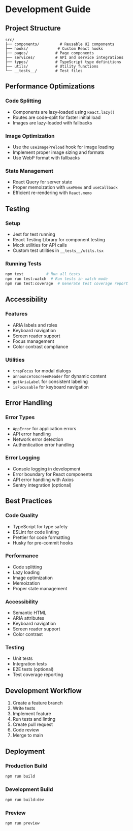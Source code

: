 # Development Guide

## Project Structure

```
src/
├── components/         # Reusable UI components
├── hooks/             # Custom React hooks
├── pages/            # Page components
├── services/         # API and service integrations
├── types/            # TypeScript type definitions
├── utils/            # Utility functions
└── __tests__/        # Test files
```

## Performance Optimizations

### Code Splitting
- Components are lazy-loaded using `React.lazy()`
- Routes are code-split for faster initial load
- Images are lazy-loaded with fallbacks

### Image Optimization
- Use the `useImagePreload` hook for image loading
- Implement proper image sizing and formats
- Use WebP format with fallbacks

### State Management
- React Query for server state
- Proper memoization with `useMemo` and `useCallback`
- Efficient re-rendering with `React.memo`

## Testing

### Setup
- Jest for test running
- React Testing Library for component testing
- Mock utilities for API calls
- Custom test utilities in `__tests__/utils.tsx`

### Running Tests
```bash
npm test          # Run all tests
npm run test:watch  # Run tests in watch mode
npm run test:coverage  # Generate test coverage report
```

## Accessibility

### Features
- ARIA labels and roles
- Keyboard navigation
- Screen reader support
- Focus management
- Color contrast compliance

### Utilities
- `trapFocus` for modal dialogs
- `announceToScreenReader` for dynamic content
- `getAriaLabel` for consistent labeling
- `isFocusable` for keyboard navigation

## Error Handling

### Error Types
- `AppError` for application errors
- API error handling
- Network error detection
- Authentication error handling

### Error Logging
- Console logging in development
- Error boundary for React components
- API error handling with Axios
- Sentry integration (optional)

## Best Practices

### Code Quality
- TypeScript for type safety
- ESLint for code linting
- Prettier for code formatting
- Husky for pre-commit hooks

### Performance
- Code splitting
- Lazy loading
- Image optimization
- Memoization
- Proper state management

### Accessibility
- Semantic HTML
- ARIA attributes
- Keyboard navigation
- Screen reader support
- Color contrast

### Testing
- Unit tests
- Integration tests
- E2E tests (optional)
- Test coverage reporting

## Development Workflow

1. Create a feature branch
2. Write tests
3. Implement feature
4. Run tests and linting
5. Create pull request
6. Code review
7. Merge to main

## Deployment

### Production Build
```bash
npm run build
```

### Development Build
```bash
npm run build:dev
```

### Preview
```bash
npm run preview
``` 